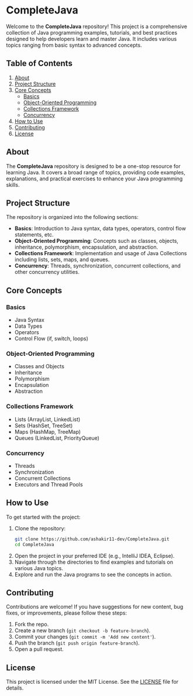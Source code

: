 
# CompleteJava

Welcome to the **CompleteJava** repository! This project is a comprehensive collection of Java programming examples, tutorials, and best practices designed to help developers learn and master Java. It includes various topics ranging from basic syntax to advanced concepts.

## Table of Contents

1. [About](#about)
2. [Project Structure](#project-structure)
3. [Core Concepts](#core-concepts)
    - [Basics](#basics)
    - [Object-Oriented Programming](#object-oriented-programming)
    - [Collections Framework](#collections-framework)
    - [Concurrency](#concurrency)
4. [How to Use](#how-to-use)
5. [Contributing](#contributing)
6. [License](#license)

## About

The **CompleteJava** repository is designed to be a one-stop resource for learning Java. It covers a broad range of topics, providing code examples, explanations, and practical exercises to enhance your Java programming skills.

## Project Structure

The repository is organized into the following sections:

- **Basics**: Introduction to Java syntax, data types, operators, control flow statements, etc.
- **Object-Oriented Programming**: Concepts such as classes, objects, inheritance, polymorphism, encapsulation, and abstraction.
- **Collections Framework**: Implementation and usage of Java Collections including lists, sets, maps, and queues.
- **Concurrency**: Threads, synchronization, concurrent collections, and other concurrency utilities.

## Core Concepts

### Basics
- Java Syntax
- Data Types
- Operators
- Control Flow (if, switch, loops)

### Object-Oriented Programming
- Classes and Objects
- Inheritance
- Polymorphism
- Encapsulation
- Abstraction

### Collections Framework
- Lists (ArrayList, LinkedList)
- Sets (HashSet, TreeSet)
- Maps (HashMap, TreeMap)
- Queues (LinkedList, PriorityQueue)

### Concurrency
- Threads
- Synchronization
- Concurrent Collections
- Executors and Thread Pools

## How to Use

To get started with the project:

1. Clone the repository:
    ```bash
    git clone https://github.com/ashakir11-dev/CompleteJava.git
    cd CompleteJava
    ```
2. Open the project in your preferred IDE (e.g., IntelliJ IDEA, Eclipse).
3. Navigate through the directories to find examples and tutorials on various Java topics.
4. Explore and run the Java programs to see the concepts in action.

## Contributing

Contributions are welcome! If you have suggestions for new content, bug fixes, or improvements, please follow these steps:

1. Fork the repo.
2. Create a new branch (`git checkout -b feature-branch`).
3. Commit your changes (`git commit -m 'Add new content'`).
4. Push the branch (`git push origin feature-branch`).
5. Open a pull request.

## License

This project is licensed under the MIT License. See the [LICENSE](./LICENSE) file for details.

